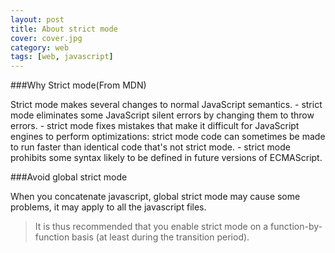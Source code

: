 ```yaml
---
layout: post
title: About strict mode
cover: cover.jpg
category: web
tags: [web, javascript]
---
```


###Why Strict mode(From MDN)

Strict mode makes several changes to normal JavaScript semantics.
    - strict mode eliminates some JavaScript silent errors by changing them to throw errors. 
    - strict mode fixes mistakes that make it difficult for JavaScript engines to perform optimizations: strict mode code can sometimes be made to run faster than identical code that's not strict mode. 
    - strict mode prohibits some syntax likely to be defined in future versions of ECMAScript.

###Avoid global strict mode

When you concatenate javascript, global strict mode may cause some problems, it may apply to all the javascript files.

> It is thus recommended that you enable strict mode on a function-by-function basis (at least during the transition period).
